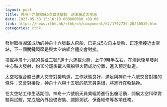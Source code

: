 ```yaml
---
layout: post
title: 神舟十六號完成5次自主變軌　逐漸接近太空站
date: 2023-05-30 15:10:18.000000000 +08:00
link: https://news.rthk.hk/rthk/ch/component/k2/1702725-20230530.htm
categories: rthk
---
```


發射取得圓滿成功的神舟十六號載人飛船，已完成5次自主變軌，正逐漸接近太空站，下一個關鍵環節是與太空站組合體交會對接。

搭載神舟十六號的長征二號F遙十六運載火箭，上午9時半左右，在酒泉衛星發射中心點火發射，約10分鐘後載人飛船與火箭成功分離，進入預定軌道。

太空站組合體已進入交會對接軌道，工作狀態良好，滿足與神舟十六號交會對接的條件；交會對接後，神舟十六與十五號的航天員乘組，將進行在軌輪換。

在太空站工作生活期間，神舟十六號航天員乘組將進行出艙活動，開展太空科學實驗與試驗，完成艙內外設備安裝、調節測試、保養維修等各項任務。
